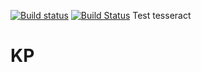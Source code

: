 [![Build status](https://ci.appveyor.com/api/projects/status/p0y28a6j3xxwmgel?svg=true)](https://ci.appveyor.com/project/s-grig/projekt)
[![Build Status](https://travis-ci.com/s-grig/projekt.svg?branch=master)](https://travis-ci.com/s-grig/projekt)
Test tesseract

# KP

